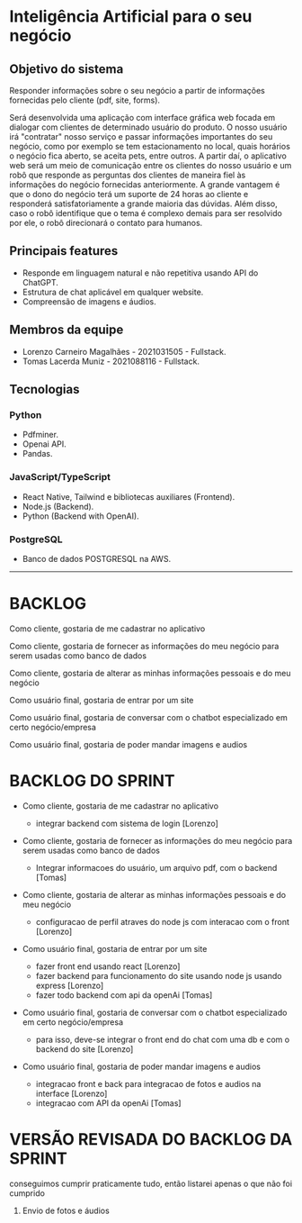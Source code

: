 # Inteligência Artificial para o seu negócio

## Objetivo do sistema
Responder informações sobre o seu negócio a partir de informações fornecidas pelo cliente (pdf, site, forms).

Será desenvolvida uma aplicação com interface gráfica web focada em dialogar com clientes de determinado usuário do produto. O nosso usuário irá "contratar" nosso serviço e passar informações importantes do seu negócio, como por exemplo se tem estacionamento no local, quais horários o negócio fica aberto, se aceita pets, entre outros. A partir daí, o aplicativo web será um meio de comunicação entre os clientes do nosso usuário e um robô que responde as perguntas dos clientes de maneira fiel às informações do negócio fornecidas anteriormente. A grande vantagem é que o dono do negócio terá um suporte de 24 horas ao cliente e responderá satisfatoriamente a grande maioria das dúvidas. Além disso, caso o robô identifique que o tema é complexo demais para ser resolvido por ele, o robô direcionará o contato para humanos.

## Principais features
- Responde em linguagem natural e não repetitiva usando API do ChatGPT.
- Estrutura de chat aplicável em qualquer website.
- Compreensão de imagens e áudios.

## Membros da equipe
- Lorenzo Carneiro Magalhães - 2021031505 - Fullstack.
- Tomas Lacerda Muniz - 2021088116 - Fullstack.

## Tecnologias
### Python
- Pdfminer.
- Openai API.
- Pandas.

### JavaScript/TypeScript
- React Native, Tailwind e bibliotecas auxiliares (Frontend).
- Node.js (Backend).
- Python (Backend with OpenAI).

### PostgreSQL
- Banco de dados POSTGRESQL na AWS.
  
---

# BACKLOG

Como cliente, gostaria de me cadastrar no aplicativo

Como cliente, gostaria de fornecer as informações do meu negócio para serem usadas como banco de dados

Como cliente, gostaria de alterar as minhas informações pessoais e do meu negócio

Como usuário final, gostaria de entrar por um site

Como usuário final, gostaria de conversar com o chatbot especializado em certo negócio/empresa

Como usuário final, gostaria de poder mandar imagens e audios


# BACKLOG DO SPRINT
	
- Como cliente, gostaria de me cadastrar no aplicativo
	- integrar backend com sistema de login [Lorenzo]
	
- Como cliente, gostaria de fornecer as informações do meu negócio para serem usadas como banco de dados
	- Integrar informacoes do usuário, um arquivo pdf, com o backend [Tomas]
	
- Como cliente, gostaria de alterar as minhas informações pessoais e do meu negócio
	- configuracao de perfil atraves do node js com interacao com o front [Lorenzo]

- Como usuário final, gostaria de entrar por um site
	- fazer front end usando react [Lorenzo]
	- fazer backend para funcionamento do site usando node js usando express [Lorenzo]
	- fazer todo backend com api da openAi [Tomas]
	
- Como usuário final, gostaria de conversar com o chatbot especializado em certo negócio/empresa
	- para isso, deve-se integrar o front end do chat com uma db e com o backend do site [Lorenzo]
	
- Como usuário final, gostaria de poder mandar imagens e audios
	- integracao front e back para integracao de fotos e audios na interface [Lorenzo]
	- integracao com API da openAi [Tomas]


# VERSÃO REVISADA DO BACKLOG DA SPRINT

conseguimos cumprir praticamente tudo, então listarei apenas o que não foi cumprido

1. Envio de fotos e áudios
